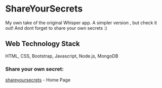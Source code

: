 # ShareYourSecrets

My own take of the original Whisper app. A simpler version , but check it out! And dont forget to share your own secrets :) 

## Web Technology Stack
HTML, CSS, Bootstrap, Javascript, Node.js, MongoDB

### Share your own secret:

 [shareyoursecrets](https://www.shareyoursecrets.herokuapp.com) - Home Page

